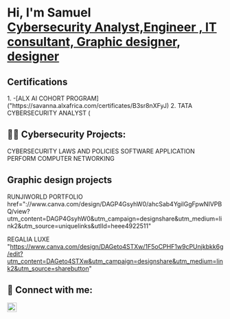 <h1>Hi, I'm Samuel <br/><a href="" href=www.linkedin.com/in/samuel-mwangi-214464259
Vanity URL name
>Cybersecurity Analyst,Engineer , IT consultant, Graphic designer</a>, <a href="https://www.canva.com/design/DAGP4GsyhW0/ahcSab4YgilGgFpwNIVPBQ/view?utm_content=DAGP4GsyhW0&utm_campaign=designshare&utm_medium=link2&utm_source=uniquelinks&utlId=heee4922511">designer</a></h1>

<h2>Certifications</h2>
1. -[ALX AI COHORT PROGRAM]
("https://savanna.alxafrica.com/certificates/B3sr8nXFyJ)
2. TATA CYBERSECURITY ANALYST
(

<h2>👨‍💻 Cybersecurity  Projects:</h2>
</a> CYBERSECURITY LAWS AND POLICIES SOFTWARE APPLICATION<a>
  <a/> PERFORM COMPUTER NETWORKING<a> 
<h2>Graphic design projects</H2>
</a>RUNJIWORLD PORTFOLIO</a>
href="://www.canva.com/design/DAGP4GsyhW0/ahcSab4YgilGgFpwNIVPBQ/view?utm_content=DAGP4GsyhW0&utm_campaign=designshare&utm_medium=link2&utm_source=uniquelinks&utlId=heee4922511"


</a>REGALIA LUXE</a>
"https://www.canva.com/design/DAGeto4STXw/1F5oCPHF1w9cPUnjkbkk6g/edit?utm_content=DAGeto4STXw&utm_campaign=designshare&utm_medium=link2&utm_source=sharebutton"



<h2> 🤳 Connect with me:</h2>

[<img align="left" alt="Samuel Mwangi | LinkedIn" width="22px" src="https://www.linkedin.com/in/samuel-mwangi-214464259" />][linkedin]

[linkedin]: "https://www.linkedin.com/in/samuel-mwangi-214464259"


